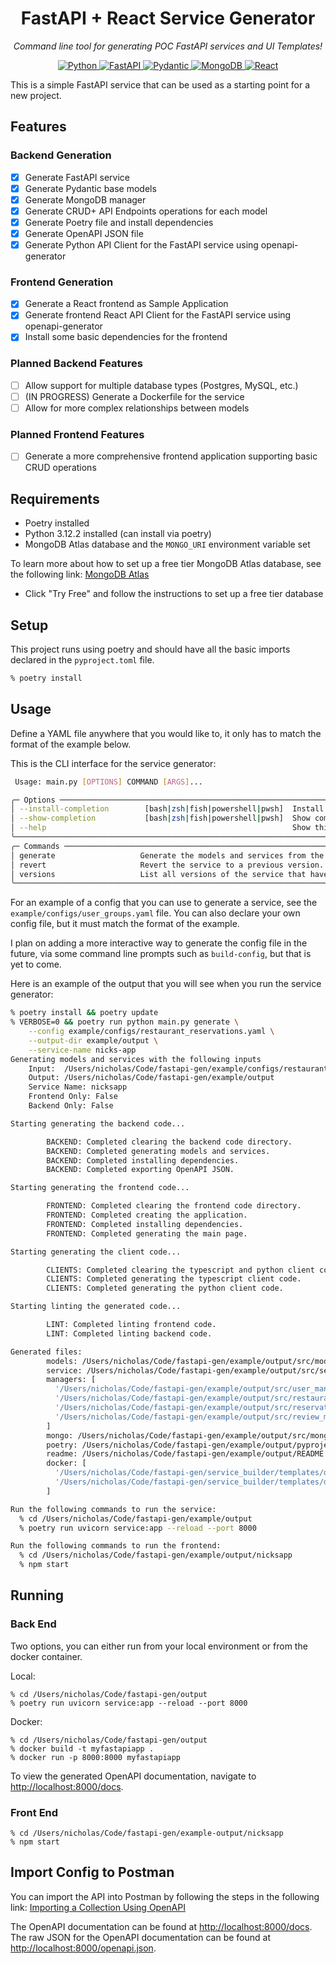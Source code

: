 <h1 align="center"> FastAPI + React Service Generator </h1>
<p align="center" markdown=1>
  <i>Command line tool for generating POC FastAPI services and UI Templates!</i>
</p>

<p align="center">
  <a href="">
      <img src="https://img.shields.io/badge/Python-3776AB?style=for-the-badge&logo=python&logoColor=white" alt="Python">
  </a>
  <a href="https://fastapi.tiangolo.com">
      <img src="https://img.shields.io/badge/FastAPI-005571?style=for-the-badge&logo=fastapi" alt="FastAPI">
  </a>
  <a href="https://docs.pydantic.dev/2.4/">
      <img src="https://img.shields.io/badge/Pydantic-E92063?logo=pydantic&logoColor=fff&style=for-the-badge" alt="Pydantic">
  </a>
  <a href="https://www.mongodb.com/">
      <img src="https://img.shields.io/badge/MongoDB-47A248?style=for-the-badge&logo=mongodb&logoColor=white" alt="MongoDB">
  </a>
    <a href="https://reactjs.org/">
        <img src="https://img.shields.io/badge/React-61DAFB?style=for-the-badge&logo=react&logoColor=white" alt="React">
    </a>
</p>


This is a simple FastAPI service that can be used as a starting point for a new project.

## Features

### Backend Generation
- [x] Generate FastAPI service
- [x] Generate Pydantic base models
- [x] Generate MongoDB manager
- [x] Generate CRUD+ API Endpoints operations for each model
- [x] Generate Poetry file and install dependencies
- [x] Generate OpenAPI JSON file
- [x] Generate Python API Client for the FastAPI service using openapi-generator

### Frontend Generation
- [x] Generate a React frontend as Sample Application
- [x] Generate frontend React API Client for the FastAPI service using openapi-generator
- [x] Install some basic dependencies for the frontend

### Planned Backend Features
- [ ] Allow support for multiple database types (Postgres, MySQL, etc.)
- [ ] (IN PROGRESS) Generate a Dockerfile for the service
- [ ] Allow for more complex relationships between models

### Planned Frontend Features
- [ ] Generate a more comprehensive frontend application supporting basic CRUD operations

## Requirements

- Poetry installed
- Python 3.12.2 installed (can install via poetry)
- MongoDB Atlas database and the `MONGO_URI` environment variable set

To learn more about how to set up a free tier MongoDB Atlas database,
see the following link: [MongoDB Atlas](https://www.mongodb.com/cloud/atlas)
- Click "Try Free" and follow the instructions to set up a free tier database

## Setup

This project runs using poetry and should have all the basic imports declared in the `pyproject.toml` file.
```bash
% poetry install
```

## Usage

Define a YAML file anywhere that you would like to, it only has to match the format of the example below.

This is the CLI interface for the service generator:
```bash
 Usage: main.py [OPTIONS] COMMAND [ARGS]...

╭─ Options ───────────────────────────────────────────────────────────────────────────────────────────────────────────────────────────────────────────────────────────────────────────────────────────────╮
│ --install-completion        [bash|zsh|fish|powershell|pwsh]  Install completion for the specified shell. [default: None]                                                                                │
│ --show-completion           [bash|zsh|fish|powershell|pwsh]  Show completion for the specified shell, to copy it or customize the installation. [default: None]                                         │
│ --help                                                       Show this message and exit.                                                                                                                │
╰─────────────────────────────────────────────────────────────────────────────────────────────────────────────────────────────────────────────────────────────────────────────────────────────────────────╯
╭─ Commands ──────────────────────────────────────────────────────────────────────────────────────────────────────────────────────────────────────────────────────────────────────────────────────────────╮
│ generate                   Generate the models and services from the input yaml config.                                                                                                                 │
│ revert                     Revert the service to a previous version.                                                                                                                                    │
│ versions                   List all versions of the service that have been generated.                                                                                                                   │
╰─────────────────────────────────────────────────────────────────────────────────────────────────────────────────────────────────────────────────────────────────────────────────────────────────────────╯
```

For an example of a config that you can use to generate a service, see the `example/configs/user_groups.yaml` file.
You can also declare your own config file, but it must match the format of the example.

I plan on adding a more interactive way to generate the config file in the future, via some command line prompts such as `build-config`, but that is yet to come.


Here is an example of the output that you will see when you run the service generator:
```bash
% poetry install && poetry update
% VERBOSE=0 && poetry run python main.py generate \
    --config example/configs/restaurant_reservations.yaml \
    --output-dir example/output \
    --service-name nicks-app
Generating models and services with the following inputs
    Input:  /Users/nicholas/Code/fastapi-gen/example/configs/restaurant_reservations.yaml
    Output: /Users/nicholas/Code/fastapi-gen/example/output
    Service Name: nicksapp
    Frontend Only: False
    Backend Only: False

Starting generating the backend code...

        BACKEND: Completed clearing the backend code directory.
        BACKEND: Completed generating models and services.
        BACKEND: Completed installing dependencies.
        BACKEND: Completed exporting OpenAPI JSON.

Starting generating the frontend code...

        FRONTEND: Completed clearing the frontend code directory.
        FRONTEND: Completed creating the application.
        FRONTEND: Completed installing dependencies.
        FRONTEND: Completed generating the main page.

Starting generating the client code...

        CLIENTS: Completed clearing the typescript and python client code directories.
        CLIENTS: Completed generating the typescript client code.
        CLIENTS: Completed generating the python client code.

Starting linting the generated code...

        LINT: Completed linting frontend code.
        LINT: Completed linting backend code.

Generated files:
        models: /Users/nicholas/Code/fastapi-gen/example/output/src/models/models.py
        service: /Users/nicholas/Code/fastapi-gen/example/output/src/service.py
        managers: [
          '/Users/nicholas/Code/fastapi-gen/example/output/src/user_manager.py',
          '/Users/nicholas/Code/fastapi-gen/example/output/src/restaurant_manager.py',
          '/Users/nicholas/Code/fastapi-gen/example/output/src/reservation_manager.py',
          '/Users/nicholas/Code/fastapi-gen/example/output/src/review_manager.py'
        ]
        mongo: /Users/nicholas/Code/fastapi-gen/example/output/src/mongo.py
        poetry: /Users/nicholas/Code/fastapi-gen/example/output/pyproject.toml
        readme: /Users/nicholas/Code/fastapi-gen/example/output/README.md
        docker: [
          '/Users/nicholas/Code/fastapi-gen/service_builder/templates/docker//Dockerfile',
          '/Users/nicholas/Code/fastapi-gen/service_builder/templates/docker//docker-compose.yml'
        ]

Run the following commands to run the service:
  % cd /Users/nicholas/Code/fastapi-gen/example/output
  % poetry run uvicorn service:app --reload --port 8000

Run the following commands to run the frontend:
  % cd /Users/nicholas/Code/fastapi-gen/example/output/nicksapp
  % npm start

```

## Running

### Back End

Two options, you can either run from your local environment or from the docker container.

Local:
```
% cd /Users/nicholas/Code/fastapi-gen/output
% poetry run uvicorn service:app --reload --port 8000
```

Docker:
```
% cd /Users/nicholas/Code/fastapi-gen/output
% docker build -t myfastapiapp .
% docker run -p 8000:8000 myfastapiapp
```

To view the generated OpenAPI documentation, navigate to [http://localhost:8000/docs](http://localhost:8000/docs).

### Front End
```
% cd /Users/nicholas/Code/fastapi-gen/example-output/nicksapp
% npm start
```

## Import Config to Postman

You can import the API into Postman by following the steps in the following link: [Importing a Collection Using OpenAPI](https://learning.postman.com/docs/integrations/available-integrations/working-with-openAPI/)

The OpenAPI documentation can be found at [http://localhost:8000/docs](http://localhost:8000/docs). The raw JSON
for the OpenAPI documentation can be found at [http://localhost:8000/openapi.json](http://localhost:8000/openapi.json).
